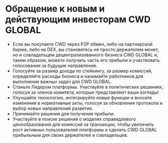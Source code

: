 # Обращение к новым и действующим инвесторам CWD GLOBAL

* Если вы покупаете CWD через P2P обмен, либо на партнерской бирже, либо на DEX, вы становитесь не просто держателем монет, но и совладельцем децентрализованного бизнеса CWD GLOBAL и, таким образом, можете получать часть его прибыли и участвовать голосовании за будущие направления.
* Голосуйте за размер дохода по стейкингу, за размер комиссий, определяйте расходы бизнеса и нанимайте работников для выполнения важных задач для CWD GLOBAL.
* Станьте Лидером платформы. Участвуйте в политических решениях, голосуя за членов комитета, которые представляют ваши взгляды!
* Улучшайте технологию, интегрируйте новые функции и вносите изменения в нормативные акты, голосуя за обновления протокола и выбор новых направлений развития.
* Принимайте решения для получения прибыли.
* Участвуйте в поиске решений о моделях справедливого ценообразования для комиссий за транзакции, чтобы увеличить рост активных пользователей платформы и  сделать CWD GLOBAL прибыльным для своих держателей и совладельцев.

